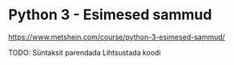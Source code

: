 # Python 3 - Esimesed sammud

https://www.metshein.com/course/python-3-esimesed-sammud/


TODO:
  Süntaksit parendada
  Lihtsustada koodi
  
